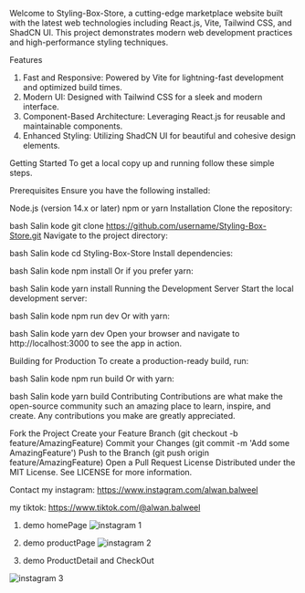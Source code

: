 Welcome to Styling-Box-Store, a cutting-edge marketplace website built with the latest web technologies including React.js, Vite, Tailwind CSS, and ShadCN UI. This project demonstrates modern web development practices and high-performance styling techniques.

Features
1. Fast and Responsive: Powered by Vite for lightning-fast development and optimized build times.
2. Modern UI: Designed with Tailwind CSS for a sleek and modern interface.
3. Component-Based Architecture: Leveraging React.js for reusable and maintainable components.
4. Enhanced Styling: Utilizing ShadCN UI for beautiful and cohesive design elements.

Getting Started
To get a local copy up and running follow these simple steps.

Prerequisites
Ensure you have the following installed:

Node.js (version 14.x or later)
npm or yarn
Installation
Clone the repository:

bash
Salin kode
git clone https://github.com/username/Styling-Box-Store.git
Navigate to the project directory:

bash
Salin kode
cd Styling-Box-Store
Install dependencies:

bash
Salin kode
npm install
Or if you prefer yarn:

bash
Salin kode
yarn install
Running the Development Server
Start the local development server:

bash
Salin kode
npm run dev
Or with yarn:

bash
Salin kode
yarn dev
Open your browser and navigate to http://localhost:3000 to see the app in action.

Building for Production
To create a production-ready build, run:

bash
Salin kode
npm run build
Or with yarn:

bash
Salin kode
yarn build
Contributing
Contributions are what make the open-source community such an amazing place to learn, inspire, and create. Any contributions you make are greatly appreciated.

Fork the Project
Create your Feature Branch (git checkout -b feature/AmazingFeature)
Commit your Changes (git commit -m 'Add some AmazingFeature')
Push to the Branch (git push origin feature/AmazingFeature)
Open a Pull Request
License
Distributed under the MIT License. See LICENSE for more information.

Contact
my instagram: https://www.instagram.com/alwan.balweel

my tiktok: https://www.tiktok.com/@alwan.balweel

1. demo homePage
![instagram 1](https://github.com/alwan2398/Styling-Box-Store/assets/144940362/ce9980db-bdd5-487a-9dca-f6bd87f7906e)


2. demo productPage
![instagram 2](https://github.com/alwan2398/Styling-Box-Store/assets/144940362/8ae7fc66-b657-42c8-9356-378f7c01a939)

3. demo ProductDetail and CheckOut

![instagram 3](https://github.com/alwan2398/Styling-Box-Store/assets/144940362/f403a00f-fbfc-4619-b073-84598fce79d5)
